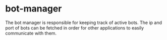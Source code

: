 # bot-manager

The bot manager is responsible for keeping track of active bots. The ip and port of bots can be fetched in order for other applications to easily communicate with them.
